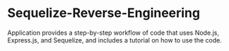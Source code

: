 # Sequelize-Reverse-Engineering
Application provides a step-by-step workflow of code that uses Node.js, Express.js, and Sequelize, and includes a tutorial on how to use the code.
